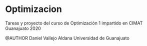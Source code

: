 # Optimizacion

Tareas y proyecto del curso de Optimización 1 impartido en CIMAT Guanajuato 2020

@AUTHOR Daniel Vallejo Aldana   Universidad de Guanajuato

